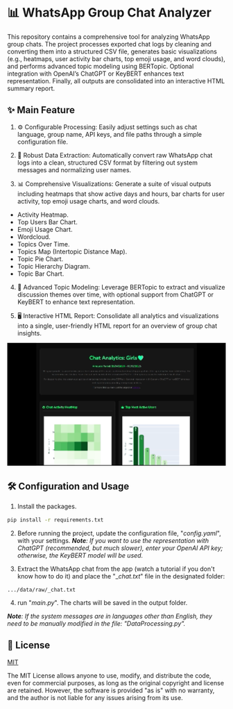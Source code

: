 
# 📊 WhatsApp Group Chat Analyzer

This repository contains a comprehensive tool for analyzing WhatsApp group chats. The project processes exported chat logs by cleaning and converting them into a structured CSV file, generates basic visualizations (e.g., heatmaps, user activity bar charts, top emoji usage, and word clouds), and performs advanced topic modeling using BERTopic. Optional integration with OpenAI’s ChatGPT or KeyBERT enhances text representation. Finally, all outputs are consolidated into an interactive HTML summary report.

## ✨ Main Feature

1. ⚙️ Configurable Processing: Easily adjust settings such as chat language, group name, API keys, and file paths through a simple configuration file.

2. 📑 Robust Data Extraction: Automatically convert raw WhatsApp chat logs into a clean, structured CSV format by filtering out system messages and normalizing user names.

3. 📊 Comprehensive Visualizations: Generate a suite of visual outputs including heatmaps that show active days and hours, bar charts for user activity, top emoji usage charts, and word clouds.

- Activity Heatmap.
- Top Users Bar Chart.
- Emoji Usage Chart.
- Wordcloud.
- Topics Over Time.
- Topics Map (Intertopic Distance Map).
- Topic Pie Chart.
- Topic Hierarchy Diagram.
- Topic Bar Chart.

4. 🧠 Advanced Topic Modeling: Leverage BERTopic to extract and visualize discussion themes over time, with optional support from ChatGPT or KeyBERT to enhance text representation.

5. 🖥️ Interactive HTML Report: Consolidate all analytics and visualizations into a single, user-friendly HTML report for an overview of group chat insights.

![Example HTML Recap](https://github.com/miraf18/WhatsApp-Group-Chat-Analyzer/blob/main/html.gif)

## 🛠️ Configuration and Usage
1. Install the packages.
```bash
pip install -r requirements.txt
```

2. Before running the project, update the configuration file, "_config.yaml_", with your settings.
_**Note**: If you want to use the representation with ChatGPT (recommended, but much slower), enter your OpenAI API key; otherwise, the KeyBERT model will be used._

3. Extract the WhatsApp chat from the app (watch a tutorial if you don't know how to do it) and place the "__chat.txt_" file in the designated folder:
```
.../data/raw/_chat.txt
```
4. run "_main.py_". The charts will be saved in the output folder.

_**Note**: If the system messages are in languages other than English, they need to be manually modified in the file: "DataProcessing.py"._

## 📜 License

[MIT](https://choosealicense.com/licenses/mit/)

The MIT License allows anyone to use, modify, and distribute the code, even for commercial purposes, as long as the original copyright and license are retained. However, the software is provided "as is" with no warranty, and the author is not liable for any issues arising from its use.
